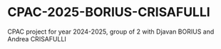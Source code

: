 # CPAC-2025-BORIUS-CRISAFULLI
CPAC project for year 2024-2025, group of 2 with Djavan BORIUS and Andrea CRISAFULLI
